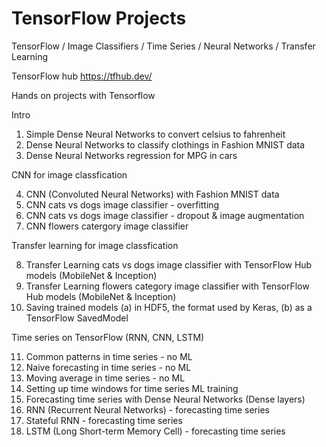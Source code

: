# TensorFlow Projects

TensorFlow / Image Classifiers / Time Series / Neural Networks / Transfer Learning

TensorFlow hub https://tfhub.dev/

Hands on projects with Tensorflow

Intro

01. Simple Dense Neural Networks to convert celsius to fahrenheit
02. Dense Neural Networks to classify clothings in Fashion MNIST data
03. Dense Neural Networks regression for MPG in cars

CNN for image classfication

04. CNN (Convoluted Neural Networks) with Fashion MNIST data
05. CNN cats vs dogs image classifier - overfitting
06. CNN cats vs dogs image classifier - dropout & image augmentation
07. CNN flowers catergory image classifier

Transfer learning for image classfication

08. Transfer Learning cats vs dogs image classifier with TensorFlow Hub models (MobileNet & Inception)
09. Transfer Learning flowers category image classifier with TensorFlow Hub models (MobileNet & Inception)
10. Saving trained models (a) in HDF5, the format used by Keras, (b) as a TensorFlow SavedModel

Time series on TensorFlow (RNN, CNN, LSTM)

11. Common patterns in time series   - no ML
12. Naive forecasting in time series - no ML
13. Moving average in time series    - no ML
14. Setting up time windows for time series ML training
15. Forecasting time series with Dense Neural Networks (Dense layers)
16. RNN (Recurrent Neural Networks) - forecasting time series
17. Stateful RNN - forecasting time series
18. LSTM (Long Short-term Memory Cell) - forecasting time series